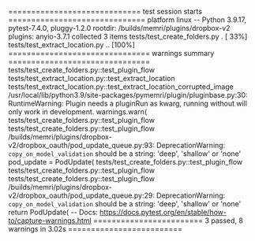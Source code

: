 ============================= test session starts ==============================
platform linux -- Python 3.9.17, pytest-7.4.0, pluggy-1.2.0
rootdir: /builds/memri/plugins/dropbox-v2
plugins: anyio-3.7.1
collected 3 items
tests/test_create_folders.py .                                           [ 33%]
tests/test_extract_location.py ..                                        [100%]
=============================== warnings summary ===============================
tests/test_create_folders.py::test_plugin_flow
tests/test_extract_location.py::test_extract_location
tests/test_extract_location.py::test_extract_location_corrupted_image
  /usr/local/lib/python3.9/site-packages/pymemri/plugin/pluginbase.py:30: RuntimeWarning: Plugin needs a pluginRun as kwarg, running without will only work in development.
    warnings.warn(
tests/test_create_folders.py::test_plugin_flow
tests/test_create_folders.py::test_plugin_flow
  /builds/memri/plugins/dropbox-v2/dropbox_oauth/pod_update_queue.py:93: DeprecationWarning: `copy_on_model_validation` should be a string: 'deep', 'shallow' or 'none'
    pod_update = PodUpdate(
tests/test_create_folders.py::test_plugin_flow
tests/test_create_folders.py::test_plugin_flow
tests/test_create_folders.py::test_plugin_flow
  /builds/memri/plugins/dropbox-v2/dropbox_oauth/pod_update_queue.py:29: DeprecationWarning: `copy_on_model_validation` should be a string: 'deep', 'shallow' or 'none'
    return PodUpdate(
-- Docs: https://docs.pytest.org/en/stable/how-to/capture-warnings.html
======================== 3 passed, 8 warnings in 3.02s =========================
